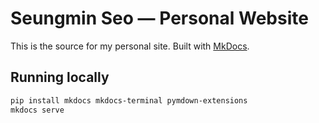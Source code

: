 # Seungmin Seo — Personal Website

This is the source for my personal site.
Built with [MkDocs](https://www.mkdocs.org/).

## Running locally
```bash
pip install mkdocs mkdocs-terminal pymdown-extensions
mkdocs serve

